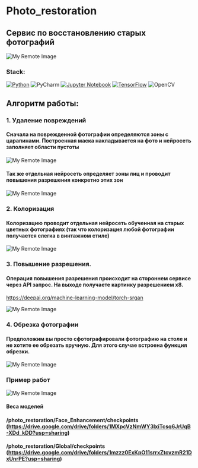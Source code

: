 # Photo_restoration
## Сервис по восстановлению старых фотографий
![My Remote Image](https://i.ibb.co/rpYZfXd/123-Ie-Q03.png)


### Stack:
[![Python](https://img.shields.io/badge/python-3670A0?style=for-the-badge&logo=python&logoColor=ffdd54)](https://python.org)
![PyCharm](https://img.shields.io/badge/pycharm-143?style=for-the-badge&logo=pycharm&logoColor=black&color=black&labelColor=green)
[![Jupyter Notebook](https://img.shields.io/badge/jupyter-%23FA0F00.svg?style=for-the-badge&logo=jupyter&logoColor=white)](https://jupyter.org)
[![TensorFlow](https://img.shields.io/badge/TensorFlow-FF6F00?style=for-the-badge&logo=TensorFlow&logoColor=white)](https://www.tensorflow.com)
![OpenCV](https://img.shields.io/static/v1?style=for-the-badge&message=OpenCV&color=5C3EE8&logo=OpenCV&logoColor=FFFFFF&label=)

## Алгоритм работы:

### 1. Удаление повреждений
#### Сначала на поврежденной фотографии определяются зоны с царапинами. Построенная маска накладывается на фото и нейросеть заполняет области пустоты
![My Remote Image](https://i.ibb.co/fXY9DJZ/Fit-Predict.png)


#### Так же отдельная нейросеть определяет зоны лиц и проводит повышения разрешения конкретно этих зон
![My Remote Image](https://i.ibb.co/2gDWL5K/Fit-Predict1.png)


### 2. Колоризация
#### Колоризацию проводит отдельная нейросеть обученная на старых цветных фотографиях (так что колоризация любой фотографии получается слегка в винтажном стиле)
![My Remote Image](https://i.ibb.co/7p44GNB/123-n-Me-RJ.png)

### 3. Повышение разрешения.
#### Операция повышения разрешения происходит на стороннем сервисе через API запрос. На выходе получаете картинку разрешением х8.
https://deepai.org/machine-learning-model/torch-srgan

![My Remote Image](https://i.ibb.co/829sJSG/123-Ji-Pi9.png)

### 4. Обрезка фотографии
#### Предположим вы просто сфотографировали фотографию на столе и не хотите ее обрезать вручную. Для этого случае встроена функция обрезки.
![My Remote Image](https://i.ibb.co/KGQrrvP/123-Nha-Ug.png)

### Пример работ

![My Remote Image](https://i.ibb.co/0yzqG7X/Fit-Predict6.png)

#### Веса моделей
#### /photo_restoration/Face_Enhancement/checkpoints (https://drive.google.com/drive/folders/1MXpcVzNmWY3lxiTcsq6JrUqB-XDd_kDD?usp=sharing)
#### /photo_restoration/Global/checkpoints (https://drive.google.com/drive/folders/1mzzz0ExKpO11srrxZtcvzmR21DxUnrPE?usp=sharing)
